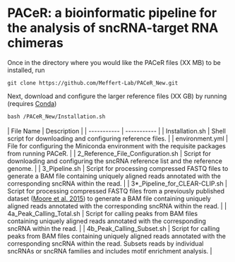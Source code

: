 # PACeR: a bioinformatic pipeline for the analysis of sncRNA-target RNA chimeras

Once in the directory where you would like the PACeR files (XX MB) to be installed, run 

`git clone https://github.com/Meffert-Lab/PACeR_New.git`

Next, download and configure the larger reference files (XX GB) by running (requires [Conda](https://docs.conda.io/projects/conda/en/latest/user-guide/install/index.html))

`bash /PACeR_New/Installation.sh`
<br>
<br>
| File Name                     | Description |
| ----------- | ----------- |
| Installation.sh      | Shell script for downloading and configuring reference files.        |
| environment.yml   | File for configuring the Miniconda environment with the requisite packages from running PACeR.        |
| 2_Reference_File_Configuration.sh      | Script for downloading and configuring the sncRNA reference list and the reference genome.       |
| 3_Pipeline.sh   | Script for processing compressed FASTQ files to generate a BAM file containing uniquely aligned reads annotated with the corresponding sncRNA within the read.        |
| 3\*\_Pipeline_for_CLEAR-CLIP.sh   | Script for processing compressed FASTQ files from a previously published dataset ([Moore et al. 2015](https://www.nature.com/articles/ncomms9864)) to generate a BAM file containing uniquely aligned reads annotated with the corresponding sncRNA within the read.        |
| 4a_Peak_Calling_Total.sh   | Script for calling peaks from BAM files containing uniquely aligned reads annotated with the corresponding sncRNA within the read.        |
| 4b_Peak_Calling_Subset.sh   | Script for calling peaks from BAM files containing uniquely aligned reads annotated with the corresponding sncRNA within the read. Subsets reads by individual sncRNAs or sncRNA families and includes motif enrichment analysis.        |
